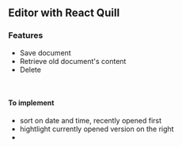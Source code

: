 ## Editor with React Quill 

### Features 
* Save document 
* Retrieve old document's content
* Delete
<br>

#### To implement 
* sort on date and time, recently opened first 
* hightlight currently opened version on the right 
* 